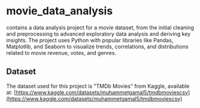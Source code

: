 # movie_data_analysis
 contains a data analysis project for a movie dataset, from the initial cleaning and preprocessing to advanced exploratory data analysis and deriving key insights. The project uses Python with popular libraries like Pandas, Matplotlib, and Seaborn to visualize trends, correlations, and distributions related to movie revenue, votes, and genres.


## Dataset

The dataset used for this project is "TMDb Movies" from Kaggle, available at: [https://www.kaggle.com/datasets/muhammetgamal5/tmdbmoviescsv](https://www.kaggle.com/datasets/muhammetgamal5/tmdbmoviescsv)
